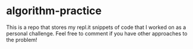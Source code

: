 # algorithm-practice

This is a repo that stores my repl.it snippets of code that I worked on as a personal challenge. Feel free to comment if you have other approaches to the problem!
